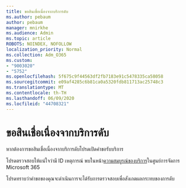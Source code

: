 ```yaml
---
title: ขอสินเชื่อเนื่องจากบริการดับ
ms.author: pebaum
author: pebaum
manager: mnirkhe
ms.audience: Admin
ms.topic: article
ROBOTS: NOINDEX, NOFOLLOW
localization_priority: Normal
ms.collection: Adm_O365
ms.custom:
- "9003020"
- "5752"
ms.openlocfilehash: 5f675c9f44563df2fb7183e91c5478335ca58058
ms.sourcegitcommit: e09af4285c6b81ca0a5320fdb811713ac25748c3
ms.translationtype: MT
ms.contentlocale: th-TH
ms.lasthandoff: 06/09/2020
ms.locfileid: "44708321"
---
```

# <a name="credit-request-due-to-a-service-outage"></a>ขอสินเชื่อเนื่องจากบริการดับ

หากต้องการขอสินเชื่อเนื่องจากบริการดับโปรดเปิดคําขอรับบริการ

โปรดตรวจสอบให้แน่ใจว่ามี ID เหตุการณ์ พบในหน้า[ความสมบูรณ์ของบริการ](https://docs.microsoft.com/office365/enterprise/view-service-health)ในศูนย์การจัดการ Microsoft 365

โปรดทราบว่าคําขอของคุณจะดําเนินการจะได้รับการตรวจสอบเพื่อสังเกตผลกระทบของการดับ
